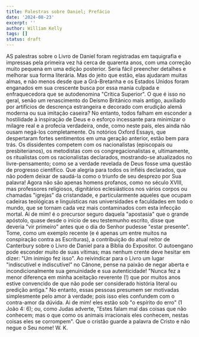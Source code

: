 ```yaml
---
title: Palestras sobre Daniel; Prefácio
date: '2024-08-23'
excerpt: ''
author: William Kelly
tags: []
status: draft
---
```

AS palestras sobre o Livro de Daniel foram registradas em taquigrafia e
impressas pela primeira vez há cerca de quarenta anos, com uma correção
muito pequena em uma edição posterior. Seria fácil preencher detalhes e
melhorar sua forma literária. Mas do jeito que estão, elas ajudaram
muitas almas, e não menos desde que a Grã-Bretanha e os Estados Unidos
foram enganados em sua crescente busca por essa mania culpada e
enfraquecedora que se autodenomina \"Crítica Superior\". O que é isso no
geral, senão um renascimento do Deísmo Britânico mais antigo, auxiliado
por artifícios de descrença estrangeira e decorado com erudição alemã
moderna ou sua imitação caseira? No entanto, todos falham em esconder a
hostilidade à inspiração de Deus e o esforço incessante para minimizar o
milagre real e a profecia verdadeira, onde, como neste país, eles ainda
não ousam negá-los completamente. Os notórios Oxford Essays, que
despertaram fortes sentimentos em uma geração anterior, estão bem para
trás. Os dissidentes competem com os nacionalistas (episcopais ou
presbiterianos), os metodistas com os congregacionalistas e,
ultimamente, os ritualistas com os racionalistas declarados,
mostrando-se atualizados no livre-pensamento; como se a verdade revelada
de Deus fosse uma questão de progresso científico. Que alegria para
todos os infiéis declarados, que não podem deixar de saudá-la como o
triunfo de seu desprezo por Sua palavra! Agora não são apenas homens
profanos, como no século XVIII, mas professores religiosos, dignitários
eclesiásticos nos vários corpos ou chamadas \"igrejas\" da cristandade,
e particularmente aqueles que ocupam cadeiras teológicas e linguísticas
nas universidades e faculdades em todo o mundo, que se tornam cada vez
mais contaminados com esta infecção mortal. Ai de mim! é o precursor
seguro daquela \"apostasia\" que o grande apóstolo, quase desde o início
de seu testemunho escrito, disse que deveria \"vir primeiro\" antes que
o dia do Senhor pudesse \"estar presente\". Tome, como um exemplo
recente (e é apenas um entre muitos na conspiração contra as
Escrituras), a contribuição do atual reitor de Canterbury sobre o Livro
de Daniel para a Bíblia do Expositor. O autoengano pode esconder muito
de suas vítimas; mas nenhum crente deve hesitar em dizer: \"Um inimigo
fez isso\". Ao reivindicar para o Livro um lugar \"indiscutível e
indiscutível\" no Cânone, pense na paixão de negar aberta e
incondicionalmente sua genuinidade e sua autenticidade! \"Nunca fez a
menor diferença em minha aceitação reverente (!) que por muitos anos
estive convencido de que não pode ser considerado história literal ou
predição antiga.\" No entanto, essas pessoas presumem ser motivadas
simplesmente pelo amor à verdade; pois isso eles confundem com o
contra-amor da dúvida. Ai de mim! eles estão sob \"o espírito do erro\"
(1 João 4: 6); ou, como Judas adverte, \"Estes falam mal das coisas que
não conhecem; mas o que como os animais irracionais eles conhecem,
nestas coisas eles se corrompem\". Que o cristão guarde a palavra de
Cristo e não negue o Seu nome! W. K.

